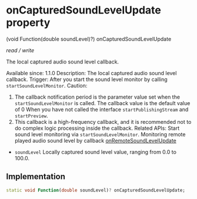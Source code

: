


# onCapturedSoundLevelUpdate property







(void Function(double soundLevel)?) onCapturedSoundLevelUpdate
  
_<span class="feature">read / write</span>_



<p>The local captured audio sound level callback.</p>
<p>Available since: 1.1.0
Description: The local captured audio sound level callback.
Trigger: After you start the sound level monitor by calling <code>startSoundLevelMonitor</code>.
Caution:</p>
<ol>
<li>The callback notification period is the parameter value set when the <code>startSoundLevelMonitor</code> is called. The callback value is the default value of 0 When you have not called the interface <code>startPublishingStream</code> and <code>startPreview</code>.</li>
<li>This callback is a high-frequency callback, and it is recommended not to do complex logic processing inside the callback.
Related APIs: Start sound level monitoring via <code>startSoundLevelMonitor</code>. Monitoring remote played audio sound level by callback <a href="../../zego_uikit_prebuilt_live_audio_room/ZegoExpressEngine/onRemoteSoundLevelUpdate.md">onRemoteSoundLevelUpdate</a></li>
</ol>
<ul>
<li><code>soundLevel</code> Locally captured sound level value, ranging from 0.0 to 100.0.</li>
</ul>



## Implementation

```dart
static void Function(double soundLevel)? onCapturedSoundLevelUpdate;
```







